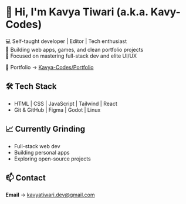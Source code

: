 # 👋 Hi, I'm Kavya Tiwari (a.k.a. Kavy-Codes)
💻 Self-taught developer | Editor | Tech enthusiast  
🚀 Building web apps, games, and clean portfolio projects  
🎯 Focused on mastering full-stack dev and elite UI/UX

🔗 Portfolio → [Kavya-Codes/Portfolio](https://kavy-codes.github.io/Portfolio/)

## 🛠️ Tech Stack
- HTML | CSS | JavaScript | Tailwind | React
- Git & GitHub | Figma | Godot | Linux

## 📈 Currently Grinding
- Full-stack web dev
- Building personal apps
- Exploring open-source projects

## 📫 Contact
**Email** → kavyatiwari.dev@gmail.com  
